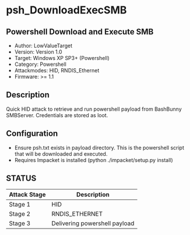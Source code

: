 # psh_DownloadExecSMB
## Powershell Download and Execute SMB

* Author: LowValueTarget  
* Version: Version 1.0  
* Target: Windows XP SP3+ (Powershell)  
* Category: Powershell  
* Attackmodes: HID, RNDIS_Ethernet  
* Firmware: >= 1.1  

## Description

Quick HID attack to retrieve and run powershell payload from BashBunny SMBServer. Credentials are stored as loot.  

## Configuration

* Ensure psh.txt exists in payload directory. This is the powershell script that will be downloaded and executed.  
* Requires Impacket is installed (python ./impacket/setup.py install)  

## STATUS

| Attack Stage        | Description                   |
| ------------------- | ------------------------------|
| Stage 1             | HID                           |
| Stage 2             | RNDIS_ETHERNET                |
| Stage 3             | Delivering powershell payload |